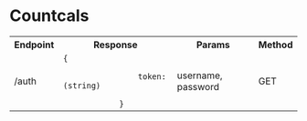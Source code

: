 <h1>Countcals</h1>


<table>
	<tr>
		<th>Endpoint</th>
		<th>Response</th>
		<th>Params</th>
		<th>Method</th>
	</tr>
	<tr>
		<td>/auth</td>
		<td>
			<code>{<br>
				token: (string)<br>
			}</code>
		</td>
		<td>username, password</td>
		<td>GET</td>
	</tr>
</table>